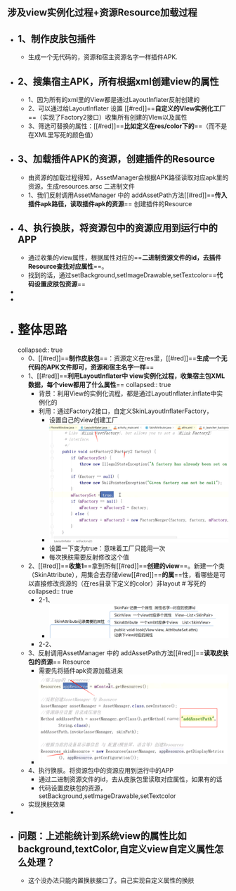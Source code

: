 ## 涉及view实例化过程+资源Resource加载过程
- ## 1、制作皮肤包插件
	- 生成一个无代码的，资源和宿主资源名字一样插件APK.
- ## 2、搜集宿主APK，所有根据xml创建view的属性
	- 1、因为所有的xml里的View都是通过LayoutInflater反射创建的
	- 2、可以通过给LayoutInflater 设置 [[#red]]==**自定义的VIew实例化工厂**==（实现了Factory2接口）收集所有创建的VIew以及属性
	- 3、筛选可替换的属性：[[#red]]==**比如定义在res/color下的**==（而不是在XML里写死的颜色值）
- ## 3、加载插件APK的资源，创建插件的Resource
	- 由资源的加载过程得知，AssetManager会根据APK路径读取对应apk里的资源，生成resources.arsc 二进制文件
	- 1、我们反射调用AssetManager 中的 addAssetPath方法[[#red]]==**传入插件apk路径，读取插件apk的资源**== 创建插件的Resource
- ## 4、执行换肤，将资源包中的资源应用到运行中的APP
	- 通过收集的view属性，根据属性对应的==**二进制资源文件的id，去插件Resource查找对应属性**==。
	- 找到的话，通过setBackground,setImageDrawable,setTextcolor==**代码设置皮肤包资源**==
-
-
- # 整体思路
  collapsed:: true
	- 0、[[#red]]==**制作皮肤包**==：资源定义在res里，[[#red]]==**生成一个无代码的APK文件即可，资源和宿主名字一样**==
	- 1、[[#red]]==**利用LayoutInflater中 view实例化过程，收集宿主包XML数据，每个view都用了什么属性**==
	  collapsed:: true
		- 背景：利用View的实例化流程，都是通过LayoutInflater.inflate中实例化的
		- 利用：通过Factory2接口，自定义SkinLayoutInflaterFactory，
			- 设置自己的view创建工厂
			- ![image.png](../assets/image_1691117584935_0.png)
			- 设置一下变为true：意味着工厂只能用一次
			- 每次换肤需要反射修改这个值
	- 2、[[#red]]==**收集1**==拿到所有[[#red]]==**创建的view**==。新建一个类（SkinAttribute），用集合去存储view[[#red]]==**的属**==性，看哪些是可以直接修改资源的（在res目录下定义的color）非layout # 写死的
	  collapsed:: true
		- 2-1、
			- ![image.png](../assets/image_1691117203080_0.png)
		- 2-2、
	- 3、反射调用AssetManager 中的 addAssetPath方法[[#red]]==**读取皮肤包的资源**== Resource
		- 需要先将插件apk资源加载进来
		- ![image.png](../assets/image_1691117885568_0.png)
	- 4、执行换肤。将资源包中的资源应用到运行中的APP
		- 通过二进制资源文件的id，去从皮肤包里读取对应属性，如果有的话
		- 代码设置皮肤包的资源，setBackground,setImageDrawable,setTextcolor
	- 实现换肤效果
-
- ## 问题：上述能统计到系统view的属性比如background,textColor,自定义view自定义属性怎么处理？
	- 这个没办法只能内置换肤接口了。自己实现自定义属性的换肤